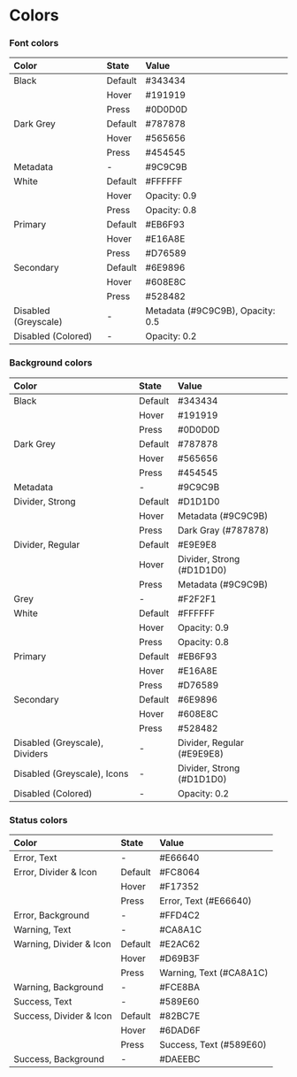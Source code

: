 # Colors 

### Font colors

| Color | State | Value |
| :--- | :--- | :--- |
| Black | Default | \#343434 |
|  | Hover | \#191919 |
|  | Press | \#0D0D0D |
| Dark Grey | Default | \#787878 |
|  | Hover | \#565656 |
|  | Press | \#454545 |
| Metadata | - | \#9C9C9B |
| White | Default | \#FFFFFF |
|  | Hover | Opacity: 0.9 |
|  | Press | Opacity: 0.8 |
| Primary | Default | \#EB6F93 |
|  | Hover | \#E16A8E |
|  | Press | \#D76589 |
| Secondary | Default | \#6E9896 |
|  | Hover | \#608E8C |
|  | Press | \#528482 |
| Disabled \(Greyscale\) | - | Metadata \(\#9C9C9B\), Opacity: 0.5 |
| Disabled \(Colored\) | - | Opacity: 0.2 |

### Background colors

| Color | State | Value |
| :--- | :--- | :--- |
| Black | Default | \#343434 |
|  | Hover | \#191919 |
|  | Press | \#0D0D0D |
| Dark Grey | Default | \#787878 |
|  | Hover | \#565656 |
|  | Press | \#454545 |
| Metadata | - | \#9C9C9B |
| Divider, Strong | Default | \#D1D1D0 |
|  | Hover | Metadata \(\#9C9C9B\) |
|  | Press | Dark Gray \(\#787878\) |
| Divider, Regular | Default | \#E9E9E8 |
|  | Hover | Divider, Strong \(\#D1D1D0\) |
|  | Press | Metadata \(\#9C9C9B\) |
| Grey | - | #F2F2F1 |
| White | Default | #FFFFFF |
|  | Hover | Opacity: 0.9 |
|  | Press | Opacity: 0.8 |
| Primary | Default | \#EB6F93 |
|  | Hover | \#E16A8E |
|  | Press | \#D76589 |
| Secondary | Default | \#6E9896 |
|  | Hover | \#608E8C |
|  | Press | \#528482 |
| Disabled \(Greyscale\), Dividers | - | Divider, Regular \(\#E9E9E8\) |
| Disabled \(Greyscale\), Icons | - | Divider, Strong \(\#D1D1D0\) |
| Disabled \(Colored\) | - | Opacity: 0.2 |


### Status colors

| Color | State | Value |
| :--- | :--- | :--- |
| Error, Text | - | \#E66640 |
| Error, Divider & Icon | Default | \#FC8064 |
|  | Hover | \#F17352 |
|  | Press | Error, Text \(\#E66640\) |
| Error, Background | - | \#FFD4C2 |
| Warning, Text | - | \#CA8A1C |
| Warning, Divider & Icon | Default | \#E2AC62 |
|  | Hover | \#D69B3F |
|  | Press | Warning, Text \(\#CA8A1C\) |
| Warning, Background | - | \#FCE8BA |
| Success, Text | - | \#589E60 |
| Success, Divider & Icon | Default | \#82BC7E |
|  | Hover | \#6DAD6F |
|  | Press | Success, Text \(\#589E60\) |
| Success, Background | - | \#DAEEBC |
